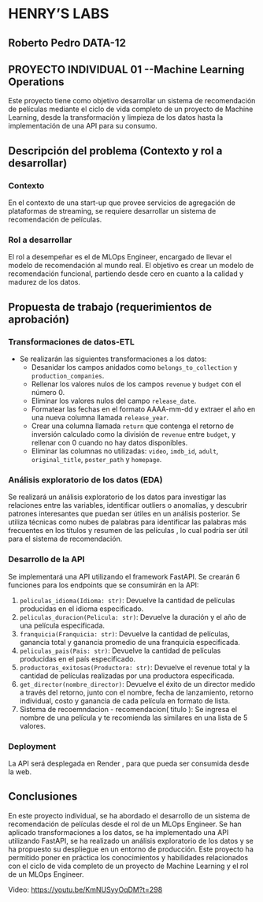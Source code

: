 # HENRY’S LABS
## Roberto Pedro DATA-12

## PROYECTO INDIVIDUAL 01 --Machine Learning Operations

Este proyecto tiene como objetivo desarrollar un sistema de recomendación de películas mediante el ciclo de vida completo de un proyecto de Machine Learning, desde la transformación y limpieza de los datos hasta la implementación de una API para su consumo.

## Descripción del problema (Contexto y rol a desarrollar)
### Contexto
En el contexto de una start-up que provee servicios de agregación de plataformas de streaming, se requiere desarrollar un sistema de recomendación de películas.

### Rol a desarrollar
El rol a desempeñar es el de MLOps Engineer, encargado de llevar el modelo de recomendación al mundo real. El objetivo es crear un modelo de recomendación funcional, partiendo desde cero en cuanto a la calidad y madurez de los datos.

## Propuesta de trabajo (requerimientos de aprobación)
### Transformaciones de datos-ETL
- Se realizarán las siguientes transformaciones a los datos:
  - Desanidar los campos anidados como `belongs_to_collection` y `production_companies`.
  - Rellenar los valores nulos de los campos `revenue` y `budget` con el número 0.
  - Eliminar los valores nulos del campo `release_date`.
  - Formatear las fechas en el formato AAAA-mm-dd y extraer el año en una nueva columna llamada `release_year`.
  - Crear una columna llamada `return` que contenga el retorno de inversión calculado como la división de `revenue` entre `budget`, y rellenar con 0 cuando no hay datos disponibles.
  - Eliminar las columnas no utilizadas: `video`, `imdb_id`, `adult`, `original_title`, `poster_path` y `homepage`.
 
### Análisis exploratorio de los datos (EDA)
Se realizará un análisis exploratorio de los datos para investigar las relaciones entre las variables, identificar outliers o anomalías, y descubrir patrones interesantes que puedan ser útiles en un análisis posterior. Se utiliza técnicas como nubes de palabras para identificar las palabras más frecuentes en los títulos y resumen de las películas , lo cual podría ser útil para el sistema de recomendación.

### Desarrollo de la API
Se implementará una API utilizando el framework FastAPI. Se crearán 6 funciones para los endpoints que se consumirán en la API:

1. `peliculas_idioma(Idioma: str)`: Devuelve la cantidad de películas producidas en el idioma especificado.
2. `peliculas_duracion(Pelicula: str)`: Devuelve la duración y el año de una película especificada.
3. `franquicia(Franquicia: str)`: Devuelve la cantidad de películas, ganancia total y ganancia promedio de una franquicia especificada.
4. `peliculas_pais(Pais: str)`: Devuelve la cantidad de películas producidas en el país especificado.
5. `productoras_exitosas(Productora: str)`: Devuelve el revenue total y la cantidad de películas realizadas por una productora especificada.
6. `get_director(nombre_director)`: Devuelve el éxito de un director medido a través del retorno, junto con el nombre, fecha de lanzamiento, retorno individual, costo y ganancia de cada película en formato de lista.
7. Sistema de recoemndacion - recomendacion( titulo ): Se ingresa el nombre de una película y te recomienda las similares en una lista de 5 valores.

### Deployment
La API será desplegada en Render , para que pueda ser consumida desde la web.



## Conclusiones
En este proyecto individual, se ha abordado el desarrollo de un sistema de recomendación de películas desde el rol de un MLOps Engineer. Se han aplicado transformaciones a los datos, se ha implementado una API utilizando FastAPI, se ha realizado un análisis exploratorio de los datos y se ha propuesto su despliegue en un entorno de producción. Este proyecto ha permitido poner en práctica los conocimientos y habilidades relacionados con el ciclo de vida completo de un proyecto de Machine Learning y el rol de un MLOps Engineer.


Video: https://youtu.be/KmNUSyyOqDM?t=298

